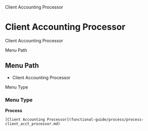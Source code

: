
Client Accounting Processor
# Client Accounting Processor


Client Accounting Processor

Menu Path
## Menu Path



- Client Accounting Processor

Menu Type
### Menu Type

**Process**


```
[Client Accounting Processor](functional-guide/process/process-client_acct_processor.md)
```